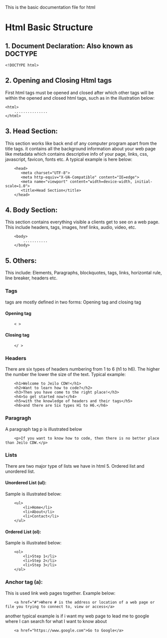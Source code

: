 This is the basic documentation file for html
# Html Basic Structure
## 1. Document Declaration: Also known as DOCTYPE
```
<!DOCTYPE html>
```
## 2. Opening and Closing Html tags
First html tags must be opened and closed after which other tags will be within the opened and closed html tags, such as in the illustration below:
```
<html>
    ...............
</html>
```
## 3. Head Section:
This section works like back end of any computer program apart from the title tags. it contains all the background information about your web page like metadata which contains descriptive info of your page, links, css, javascript, favicon, fonts etc.
A typical example is here below:
```
    <head>
       <meta charset="UTF-8">
       <meta http-equiv="X-UA-Compatible" content="IE=edge">
       <meta name="viewport" content="width=device-width, initial-scale=1.0">
       <title>Head Section</title> 
    </head>
```
## 4. Body Section:
This section contains everything visible a clients get to see on a web page. This include headers, tags, images, href links, audio, video, etc.
```
    <body>
        ...........
    </body>
```
## 5. Others:
This include: Elements, Paragraphs, blockquotes, tags, links, horizontal rule, line breaker, headers etc.

### Tags
tags are mostly defined in two forms: Opening tag and closing tag
#### Opening tag
```
    < >
```
#### Closing tag
```
    </ >
```

### Headers
There are six types of headers numbering from 1 to 6 (h1 to h6). The higher the number the lower the size of the text.
Typical example:
```
    <h1>Welcome to Jeilo CDW!</h1>
    <h2>Want to learn how to code?</h2>
    <h3>Then you have come to the right place!</h3>
    <h4>So get started now!</h4>
    <h5>with the knowledge of headers and their tags</h5>
    <h6>and there are Six types H1 to H6.</h6>
```
### Paragragh
A paragraph tag p is illustrated below
```
    <p>If you want to know how to code, then there is no better place than Jeilo CDW.</p>
```

### Lists
There are two major type of lists we have in html 5. Ordered list and unordered list.
#### Unordered List (ul):
Sample is illustrated below:
```
    <ul>
        <li>Home</li>
        <li>About</li>
        <li>Contact</li>
    </ul> 
```
#### Ordered List (ol):
Sample is illustrated below:
```
    <ol>
        <li>Step 1</li>
        <li>Step 2</li>
        <li>Step 3</li>
    </ol> 
```

### Anchor tag (a):
This is used link web pages together. Example below:
```
    <a href="#">Where # is the address or location of a web page or file you trying to connect to, view or access</a>
```
another typical example is if i want my web page to lead me to google where I can search for what I want to know about
```
    <a href="https://www.google.com">Go to Google</a>
```

